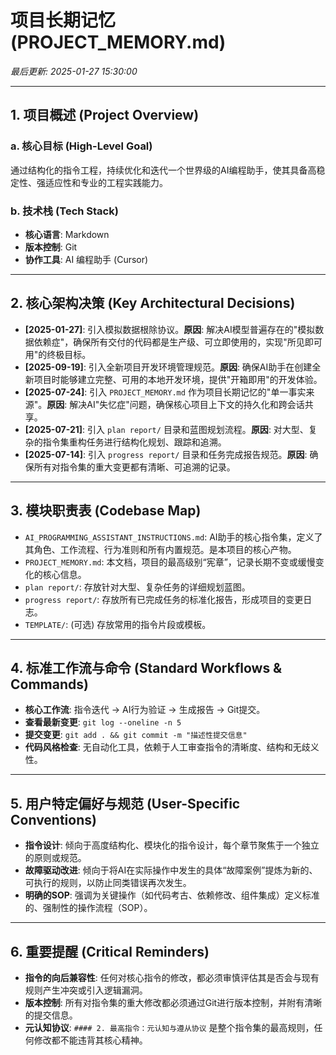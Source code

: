 # 项目长期记忆 (PROJECT_MEMORY.md)

*最后更新: 2025-01-27 15:30:00*

---

## 1. 项目概述 (Project Overview)

### a. 核心目标 (High-Level Goal)
<!-- 在这里用1-2句话描述项目的最终目标和愿景 -->
通过结构化的指令工程，持续优化和迭代一个世界级的AI编程助手，使其具备高稳定性、强适应性和专业的工程实践能力。

### b. 技术栈 (Tech Stack)
<!-- 列出项目使用的主要框架、语言和库 -->
*   **核心语言**: Markdown
*   **版本控制**: Git
*   **协作工具**: AI 编程助手 (Cursor)

---

## 2. 核心架构决策 (Key Architectural Decisions)

<!-- 这是一个“决策日志”，记录重要的技术选型及其原因 -->
*   **[2025-01-27]**: 引入模拟数据根除协议。**原因**: 解决AI模型普遍存在的"模拟数据依赖症"，确保所有交付的代码都是生产级、可立即使用的，实现"所见即可用"的终极目标。
*   **[2025-09-19]**: 引入全新项目开发环境管理规范。**原因**: 确保AI助手在创建全新项目时能够建立完整、可用的本地开发环境，提供"开箱即用"的开发体验。
*   **[2025-07-24]**: 引入 `PROJECT_MEMORY.md` 作为项目长期记忆的"单一事实来源"。**原因**: 解决AI"失忆症"问题，确保核心项目上下文的持久化和跨会话共享。
*   **[2025-07-21]**: 引入 `plan report/` 目录和蓝图规划流程。**原因**: 对大型、复杂的指令集重构任务进行结构化规划、跟踪和追溯。
*   **[2025-07-14]**: 引入 `progress report/` 目录和任务完成报告规范。**原因**: 确保所有对指令集的重大变更都有清晰、可追溯的记录。

---

## 3. 模块职责表 (Codebase Map)

<!-- 简要描述项目关键目录的职责，帮助我快速定位代码 -->
*   `AI_PROGRAMMING_ASSISTANT_INSTRUCTIONS.md`: AI助手的核心指令集，定义了其角色、工作流程、行为准则和所有内置规范。是本项目的核心产物。
*   `PROJECT_MEMORY.md`: 本文档，项目的最高级别“宪章”，记录长期不变或缓慢变化的核心信息。
*   `plan report/`: 存放针对大型、复杂任务的详细规划蓝图。
*   `progress report/`: 存放所有已完成任务的标准化报告，形成项目的变更日志。
*   `TEMPLATE/`: (可选) 存放常用的指令片段或模板。

---

## 4. 标准工作流与命令 (Standard Workflows & Commands)

<!-- 记录启动、测试、构建等常用命令 -->
*   **核心工作流**: 指令迭代 -> AI行为验证 -> 生成报告 -> Git提交。
*   **查看最新变更**: `git log --oneline -n 5`
*   **提交变更**: `git add . && git commit -m "描述性提交信息"`
*   **代码风格检查**: 无自动化工具，依赖于人工审查指令的清晰度、结构和无歧义性。

---

## 5. 用户特定偏好与规范 (User-Specific Conventions)

<!-- 记录您的个人编码偏好或团队规范 -->
*   **指令设计**: 倾向于高度结构化、模块化的指令设计，每个章节聚焦于一个独立的原则或规范。
*   **故障驱动改进**: 倾向于将AI在实际操作中发生的具体“故障案例”提炼为新的、可执行的规则，以防止同类错误再次发生。
*   **明确的SOP**: 强调为关键操作（如代码考古、依赖修改、组件集成）定义标准的、强制性的操作流程（SOP）。

---

## 6. 重要提醒 (Critical Reminders)

<!-- 记录需要特别注意的“雷区”或敏感配置 -->
*   **指令的向后兼容性**: 任何对核心指令的修改，都必须审慎评估其是否会与现有规则产生冲突或引入逻辑漏洞。
*   **版本控制**: 所有对指令集的重大修改都必须通过Git进行版本控制，并附有清晰的提交信息。
*   **元认知协议**: `#### 2. 最高指令：元认知与遵从协议` 是整个指令集的最高规则，任何修改都不能违背其核心精神。
